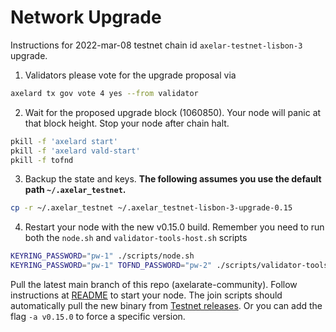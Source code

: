 # Network Upgrade

Instructions for 2022-mar-08 testnet chain id `axelar-testnet-lisbon-3` upgrade.

1. Validators please vote for the upgrade proposal via

```bash
axelard tx gov vote 4 yes --from validator
```

2. Wait for the proposed upgrade block (1060850). Your node will panic at that block height. Stop your node after chain halt.

```bash
pkill -f 'axelard start'
pkill -f 'axelard vald-start'
pkill -f tofnd
```

3. Backup the state and keys. **The following assumes you use the default path `~/.axelar_testnet`.**

```bash
cp -r ~/.axelar_testnet ~/.axelar_testnet-lisbon-3-upgrade-0.15
```

4. Restart your node with the new v0.15.0 build. Remember you need to run both the `node.sh` and `validator-tools-host.sh` scripts

```bash
KEYRING_PASSWORD="pw-1" ./scripts/node.sh
KEYRING_PASSWORD="pw-1" TOFND_PASSWORD="pw-2" ./scripts/validator-tools-host.sh
```

Pull the latest main branch of this repo (axelarate-community).
Follow instructions at [README](README.md) to start your node.
The join scripts should automatically pull the new binary from [Testnet releases](https://docs.axelar.dev/releases/testnet). Or you can add the flag `-a v0.15.0` to force a specific version.
